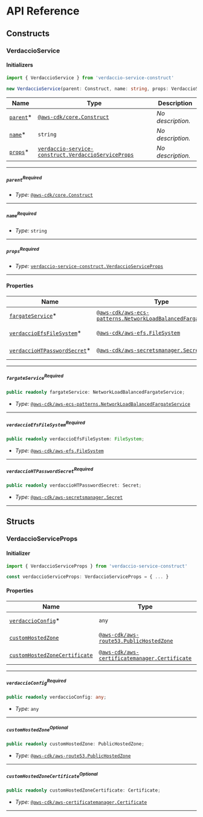 # API Reference <a name="API Reference" id="api-reference"></a>

## Constructs <a name="Constructs" id="constructs"></a>

### VerdaccioService <a name="verdaccio-service-construct.VerdaccioService" id="verdaccioserviceconstructverdaccioservice"></a>

#### Initializers <a name="verdaccio-service-construct.VerdaccioService.Initializer" id="verdaccioserviceconstructverdaccioserviceinitializer"></a>

```typescript
import { VerdaccioService } from 'verdaccio-service-construct'

new VerdaccioService(parent: Construct, name: string, props: VerdaccioServiceProps)
```

| **Name** | **Type** | **Description** |
| --- | --- | --- |
| [`parent`](#verdaccioserviceconstructverdaccioserviceparameterparent)<span title="Required">*</span> | [`@aws-cdk/core.Construct`](#@aws-cdk/core.Construct) | *No description.* |
| [`name`](#verdaccioserviceconstructverdaccioserviceparametername)<span title="Required">*</span> | `string` | *No description.* |
| [`props`](#verdaccioserviceconstructverdaccioserviceparameterprops)<span title="Required">*</span> | [`verdaccio-service-construct.VerdaccioServiceProps`](#verdaccio-service-construct.VerdaccioServiceProps) | *No description.* |

---

##### `parent`<sup>Required</sup> <a name="verdaccio-service-construct.VerdaccioService.parameter.parent" id="verdaccioserviceconstructverdaccioserviceparameterparent"></a>

- *Type:* [`@aws-cdk/core.Construct`](#@aws-cdk/core.Construct)

---

##### `name`<sup>Required</sup> <a name="verdaccio-service-construct.VerdaccioService.parameter.name" id="verdaccioserviceconstructverdaccioserviceparametername"></a>

- *Type:* `string`

---

##### `props`<sup>Required</sup> <a name="verdaccio-service-construct.VerdaccioService.parameter.props" id="verdaccioserviceconstructverdaccioserviceparameterprops"></a>

- *Type:* [`verdaccio-service-construct.VerdaccioServiceProps`](#verdaccio-service-construct.VerdaccioServiceProps)

---



#### Properties <a name="Properties" id="properties"></a>

| **Name** | **Type** | **Description** |
| --- | --- | --- |
| [`fargateService`](#verdaccioserviceconstructverdaccioservicepropertyfargateservice)<span title="Required">*</span> | [`@aws-cdk/aws-ecs-patterns.NetworkLoadBalancedFargateService`](#@aws-cdk/aws-ecs-patterns.NetworkLoadBalancedFargateService) | *No description.* |
| [`verdaccioEfsFileSystem`](#verdaccioserviceconstructverdaccioservicepropertyverdaccioefsfilesystem)<span title="Required">*</span> | [`@aws-cdk/aws-efs.FileSystem`](#@aws-cdk/aws-efs.FileSystem) | *No description.* |
| [`verdaccioHTPasswordSecret`](#verdaccioserviceconstructverdaccioservicepropertyverdacciohtpasswordsecret)<span title="Required">*</span> | [`@aws-cdk/aws-secretsmanager.Secret`](#@aws-cdk/aws-secretsmanager.Secret) | *No description.* |

---

##### `fargateService`<sup>Required</sup> <a name="verdaccio-service-construct.VerdaccioService.property.fargateService" id="verdaccioserviceconstructverdaccioservicepropertyfargateservice"></a>

```typescript
public readonly fargateService: NetworkLoadBalancedFargateService;
```

- *Type:* [`@aws-cdk/aws-ecs-patterns.NetworkLoadBalancedFargateService`](#@aws-cdk/aws-ecs-patterns.NetworkLoadBalancedFargateService)

---

##### `verdaccioEfsFileSystem`<sup>Required</sup> <a name="verdaccio-service-construct.VerdaccioService.property.verdaccioEfsFileSystem" id="verdaccioserviceconstructverdaccioservicepropertyverdaccioefsfilesystem"></a>

```typescript
public readonly verdaccioEfsFileSystem: FileSystem;
```

- *Type:* [`@aws-cdk/aws-efs.FileSystem`](#@aws-cdk/aws-efs.FileSystem)

---

##### `verdaccioHTPasswordSecret`<sup>Required</sup> <a name="verdaccio-service-construct.VerdaccioService.property.verdaccioHTPasswordSecret" id="verdaccioserviceconstructverdaccioservicepropertyverdacciohtpasswordsecret"></a>

```typescript
public readonly verdaccioHTPasswordSecret: Secret;
```

- *Type:* [`@aws-cdk/aws-secretsmanager.Secret`](#@aws-cdk/aws-secretsmanager.Secret)

---


## Structs <a name="Structs" id="structs"></a>

### VerdaccioServiceProps <a name="verdaccio-service-construct.VerdaccioServiceProps" id="verdaccioserviceconstructverdaccioserviceprops"></a>

#### Initializer <a name="[object Object].Initializer" id="object-objectinitializer"></a>

```typescript
import { VerdaccioServiceProps } from 'verdaccio-service-construct'

const verdaccioServiceProps: VerdaccioServiceProps = { ... }
```

#### Properties <a name="Properties" id="properties"></a>

| **Name** | **Type** | **Description** |
| --- | --- | --- |
| [`verdaccioConfig`](#verdaccioserviceconstructverdaccioservicepropspropertyverdaccioconfig)<span title="Required">*</span> | `any` | *No description.* |
| [`customHostedZone`](#verdaccioserviceconstructverdaccioservicepropspropertycustomhostedzone) | [`@aws-cdk/aws-route53.PublicHostedZone`](#@aws-cdk/aws-route53.PublicHostedZone) | *No description.* |
| [`customHostedZoneCertificate`](#verdaccioserviceconstructverdaccioservicepropspropertycustomhostedzonecertificate) | [`@aws-cdk/aws-certificatemanager.Certificate`](#@aws-cdk/aws-certificatemanager.Certificate) | *No description.* |

---

##### `verdaccioConfig`<sup>Required</sup> <a name="verdaccio-service-construct.VerdaccioServiceProps.property.verdaccioConfig" id="verdaccioserviceconstructverdaccioservicepropspropertyverdaccioconfig"></a>

```typescript
public readonly verdaccioConfig: any;
```

- *Type:* `any`

---

##### `customHostedZone`<sup>Optional</sup> <a name="verdaccio-service-construct.VerdaccioServiceProps.property.customHostedZone" id="verdaccioserviceconstructverdaccioservicepropspropertycustomhostedzone"></a>

```typescript
public readonly customHostedZone: PublicHostedZone;
```

- *Type:* [`@aws-cdk/aws-route53.PublicHostedZone`](#@aws-cdk/aws-route53.PublicHostedZone)

---

##### `customHostedZoneCertificate`<sup>Optional</sup> <a name="verdaccio-service-construct.VerdaccioServiceProps.property.customHostedZoneCertificate" id="verdaccioserviceconstructverdaccioservicepropspropertycustomhostedzonecertificate"></a>

```typescript
public readonly customHostedZoneCertificate: Certificate;
```

- *Type:* [`@aws-cdk/aws-certificatemanager.Certificate`](#@aws-cdk/aws-certificatemanager.Certificate)

---



